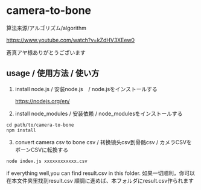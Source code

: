 # camera-to-bone

算法来源/アルゴリズム/algorithm 

https://www.youtube.com/watch?v=kZdHV3XEew0

蒼真アヤ様ありがとうございます

## usage / 使用方法 / 使い方 

1. install node.js / 安装node.js　/ node.jsをインストールする

    https://nodejs.org/en/

2. install node_modules / 安装依赖 / node_modulesをインストールする

```
cd path/to/camera-to-bone
npm install
```

3. convert camera csv to bone csv / 转换镜头csv到骨骼csv / カメラCSVをボーンCSVに転換する

```
node index.js xxxxxxxxxxxx.csv
```

if everything well,you can find result.csv in this folder.
如果一切顺利，你可以在本文件夹里找到result.csv
順調に進めば、本フォルダにresult.csv作られます


